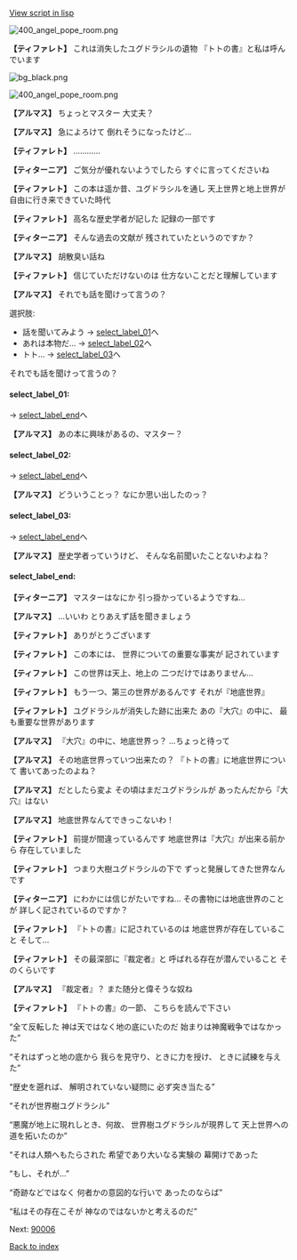 [View script in lisp](../scripts/100501050.txt)

![400_angel_pope_room.png](../images/backgrounds/400_angel_pope_room.png)

**【ティファレト】**
これは消失したユグドラシルの遺物
『トトの書』と私は呼んでいます

![bg_black.png](../images/backgrounds/bg_black.png)

![400_angel_pope_room.png](../images/backgrounds/400_angel_pope_room.png)

**【アルマス】**
ちょっとマスター
大丈夫？

**【アルマス】**
急によろけて
倒れそうになったけど…

**【ティファレト】**
…………

**【ティターニア】**
ご気分が優れないようでしたら
すぐに言ってくださいね

**【ティファレト】**
この本は遥か昔、ユグドラシルを通し
天上世界と地上世界が
自由に行き来できていた時代

**【ティファレト】**
高名な歴史学者が記した
記録の一部です

**【ティターニア】**
そんな過去の文献が
残されていたというのですか？

**【アルマス】**
胡散臭い話ね

**【ティファレト】**
信じていただけないのは
仕方ないことだと理解しています

**【アルマス】**
それでも話を聞けって言うの？

選択肢:
- 話を聞いてみよう → [select_label_01](#select_label_01)へ
- あれは本物だ… → [select_label_02](#select_label_02)へ
- トト… → [select_label_03](#select_label_03)へ

それでも話を聞けって言うの？

#### select_label_01:
 → [select_label_end](#select_label_end)へ

**【アルマス】**
あの本に興味があるの、マスター？

#### select_label_02:
 → [select_label_end](#select_label_end)へ

**【アルマス】**
どういうことっ？
なにか思い出したのっ？

#### select_label_03:
 → [select_label_end](#select_label_end)へ

**【アルマス】**
歴史学者っていうけど、
そんな名前聞いたことないわよね？

#### select_label_end:

**【ティターニア】**
マスターはなにか
引っ掛かっているようですね…

**【アルマス】**
…いいわ
とりあえず話を聞きましょう

**【ティファレト】**
ありがとうございます

**【ティファレト】**
この本には、
世界についての重要な事実が
記されています

**【ティファレト】**
この世界は天上、地上の
二つだけではありません…

**【ティファレト】**
もう一つ、第三の世界があるんです
それが『地底世界』

**【ティファレト】**
ユグドラシルが消失した跡に出来た
あの『大穴』の中に、
最も重要な世界があります

**【アルマス】**
『大穴』の中に、地底世界っ？
…ちょっと待って

**【アルマス】**
その地底世界っていつ出来たの？
『トトの書』に地底世界について
書いてあったのよね？

**【アルマス】**
だとしたら変よ
その頃はまだユグドラシルが
あったんだから『大穴』はない

**【アルマス】**
地底世界なんてできっこないわ！

**【ティファレト】**
前提が間違っているんです
地底世界は『大穴』が出来る前から
存在していました

**【ティファレト】**
つまり大樹ユグドラシルの下で
ずっと発展してきた世界なんです

**【ティターニア】**
にわかには信じがたいですね…
その書物には地底世界のことが
詳しく記されているのですか？

**【ティファレト】**
『トトの書』に記されているのは
地底世界が存在していること
そして…

**【ティファレト】**
その最深部に『裁定者』と
呼ばれる存在が潜んでいること
そのくらいです

**【アルマス】**
『裁定者』？
また随分と偉そうな奴ね

**【ティファレト】**
『トトの書』の一節、
こちらを読んで下さい

“全て反転した
神は天ではなく地の底にいたのだ
始まりは神魔戦争ではなかった”

“それはずっと地の底から
我らを見守り、ときに力を授け、
ときに試練を与えた”

“歴史を遡れば、
解明されていない疑問に
必ず突き当たる”

“それが世界樹ユグドラシル”

“悪魔が地上に現れしとき、何故、
世界樹ユグドラシルが現界して
天上世界への道を拓いたのか”

“それは人類へもたらされた
希望であり大いなる実験の
幕開けであった

“もし、それが…”

“奇跡などではなく
何者かの意図的な行いで
あったのならば”

“私はその存在こそが
神なのではないかと考えるのだ”

Next: [90006](90006.md)

[Back to index](index.md)
